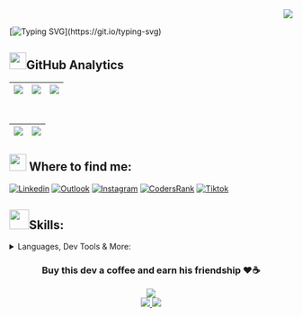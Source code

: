 <!-- [![Tallys Dev](https://user-images.githubusercontent.com/91434644/184407543-c19531af-caf6-4bf4-a0ce-082975b9cfe6.gif)](https://www.canva.com/design/DAFI-AiIj00/BIDsNZV5YCQy-2bP6AAHjA/view?utm_content=DAFI-AiIj00&utm_campaign=designshare&utm_medium=link2&utm_source=sharebutton) -->
<a href="https://visitcount.itsvg.in">
  <img align="right" src="https://visitcount.itsvg.in/api?id=Tallys-Aureliano&label=Profile%20Views&color=2&icon=2&pretty=true" />
</a>

<br>

[![Typing SVG](https://readme-typing-svg.herokuapp.com/?color=F1C40F&size=35&right=true&vCenter=true&width=1000&lines=Hello,+welcome+to+my+profile!;I+am+Tallys+Aureliano.;I+was+born+in+2003+and+i+live+in+São+Fernando/RN.;I+am+currently+studying+BSI+at+UFRN.;And+I'm+venturing+into+the+Back-End.;Keep+Swimming.)](https://git.io/typing-svg)

<h2><img src="https://media.giphy.com/media/jK1gJ1K9MBpB4ebCsj/giphy.gif" width="30px" heigth="30px">GitHub Analytics </h2>

<!-- ![](http://github-profile-summary-cards.vercel.app/api/cards/productive-time?username=Tallys-Aureliano&theme=gruvbox&utcOffset=8)
-->

|![](https://github-readme-streak-stats.herokuapp.com/?user=Tallys-Aureliano&theme=gruvbox&hide_border=false)|![](http://github-profile-summary-cards.vercel.app/api/cards/repos-per-language?username=Tallys-Aureliano&theme=gruvbox)|![](http://github-profile-summary-cards.vercel.app/api/cards/most-commit-language?username=Tallys-Aureliano&theme=gruvbox)|
|---|---|---|

<br>

|![](https://github-readme-stats.vercel.app/api?username=Tallys-Aureliano&theme=gruvbox&show_icons=true&hide_border=true&count_private=true)|![](http://github-profile-summary-cards.vercel.app/api/cards/profile-details?username=Tallys-Aureliano&theme=gruvbox)|
|---|---|
	
</div>

<h2><img src="https://media.giphy.com/media/mpM654sL8gJumwGmAn/giphy.gif" width="30px" height="30px"> Where to find me:</h2>

[![Linkedin](https://img.shields.io/badge/LinkedIn-FFFFFF?style=for-the-badge&logo=linkedin&logoColor=black)](https://www.linkedin.com/in/tallys-aureliano-91539821b/)
[![Outlook](https://img.shields.io/badge/Microsoft_Outlook-0078D4?style=for-the-badge&logo=microsoft-outlook&logoColor=white)](mailto:tallysaureliano@outlook.com)
[![Instagram](https://img.shields.io/badge/Instagram-E4405F?style=for-the-badge&logo=instagram&logoColor=white)](https://instagram.com/tallys_aureliano?utm_medium=copy_link)
[![CodersRank](https://img.shields.io/static/v1?style=for-the-badge&message=CodersRank&color=000000&logo=CodersRank&logoColor=28B463&label=)](https://profile.codersrank.io/user/tallys-aureliano)
[![Tiktok](https://img.shields.io/badge/TikTok-FDFEFE?style=for-the-badge&logo=tiktok&logoColor=black)](https://www.tiktok.com/@tallysau?is_from_webapp=1&sender_device=pc)

<h2><img src="https://media.giphy.com/media/tZIxqCNZhC9YKasYf7/giphy.gif" width="35px" height="35px">Skills:</h2>
<details>
<summary>Languages, Dev Tools & More:</summary>
<br>
<ul><li>
<details>
<summary>Languages</summary>
<br>
<img src="https://img.shields.io/static/v1?style=for-the-badge&message=C&color=222222&logo=C&logoColor=A8B9CC&label=">
<img src="https://img.shields.io/static/v1?style=for-the-badge&message=C%2B%2B&color=00599C&logo=C%2B%2B&logoColor=FFFFFF&label=">
<img src="https://img.shields.io/badge/java-%23ED0000.svg?style=for-the-badge&logo=java&logoColor=white">
<img src="https://img.shields.io/static/v1?style=for-the-badge&message=PHP&color=CF0677&logo=PHP&logoColor=FFFFFF&label=">
<img src="https://img.shields.io/badge/python-110B90?style=for-the-badge&logo=python&logoColor=BCBF00">
<br>
</details></li>
<li> 
<details>
<summary>Frontend Development</summary>
<br>
<img src="https://img.shields.io/static/v1?style=for-the-badge&message=HTML5&color=E34F26&logo=HTML5&logoColor=FFFFFF&label=">
<img src="https://img.shields.io/static/v1?style=for-the-badge&message=CSS3&color=1572B6&logo=CSS3&logoColor=FFFFFF&label=">
<img src="https://img.shields.io/static/v1?style=for-the-badge&message=JavaScript&color=222222&logo=JavaScript&logoColor=F7DF1E&label=">
<img src="https://img.shields.io/badge/react-%2320232a.svg?style=for-the-badge&logo=react&logoColor=%2361DAFB">
<img src="https://img.shields.io/badge/vuejs-%2335495e.svg?style=for-the-badge&logo=vuedotjs&logoColor=%234FC08D">

</details></li>
<li>  
<details>
<summary>Backend Development</summary>
<br>
<img src="https://img.shields.io/badge/laravel-%23E60FF8.svg?style=for-the-badge&logo=laravel&logoColor=white">
<img src="https://img.shields.io/badge/node.js-04B405?style=for-the-badge&logo=node.js&logoColor=white">
<img src="https://img.shields.io/badge/nestjs-%23E0234E.svg?style=for-the-badge&logo=nestjs&logoColor=white">
<img src="https://img.shields.io/badge/typescript-%23007ACC.svg?style=for-the-badge&logo=typescript&logoColor=white">
</details></li>
<!-- <li>  
<details> -->
<!--
<summary>Mobile Development</summary>
<img src="https://media.giphy.com/media/tZIxqCNZhC9YKasYf7/giphy.gif" width="35px" height="35px">
<img src="https://img.shields.io/badge/MySQL-00000F?style=for-the-badge&logo=mysql&logoColor=white">
</details></li>
-->
<li>
<details>
<summary>Database</summary>
<br>
<img src="https://img.shields.io/badge/MySQL-00000F?style=for-the-badge&logo=mysql&logoColor=white">
<img src="https://img.shields.io/static/v1?style=for-the-badge&message=PostgreSQL&color=4169E1&logo=PostgreSQL&logoColor=FFFFFF&label=">
<img src="https://img.shields.io/badge/Prisma-3982CE?style=for-the-badge&logo=Prisma&logoColor=white">
</details></li>
<li>
<details>
<summary>OTHER</summary>
<br>
<img src="https://img.shields.io/static/v1?style=for-the-badge&message=Arduino&color=00979D&logo=Arduino&logoColor=FFFFFF&label=">
<img src="https://img.shields.io/static/v1?style=for-the-badge&message=Git&color=D4AC0D&logo=Git&logoColor=FFFFFF&label=">
<img src="https://img.shields.io/badge/Linux-FCC624?style=for-the-badge&logo=linux&logoColor=black">
<img src="https://img.shields.io/badge/Manjaro-35BF5C?style=for-the-badge&logo=Manjaro&logoColor=white">
<img src="https://img.shields.io/badge/Visual%20Studio-5C2D91.svg?style=for-the-badge&logo=visual-studio&logoColor=white">
<img src="https://img.shields.io/badge/docker-%230db7ed.svg?style=for-the-badge&logo=docker&logoColor=white">
</details></li></ul>
</details>

<!-- ![Snake animation](https://github.com/Tallys-Aureliano/Tallys-Aureliano/blob/output/github-contribution-grid-snake.svg)
 -->
 
<h3 align="center">Buy this dev a coffee and earn his friendship ❤☕</h3>
<div align="center">
	<a href="https://user-images.githubusercontent.com/91434644/221060926-d1e27fa5-1253-41de-a6e6-4367616e094f.png">
		<img src="https://img.shields.io/badge/pix-tallysdev%40gmail.com-yellow?style=for-the-badge"/>
	</a>
	<br>
	<a href="https://www.paypal.com/donate/?business=SVWY2BZGUSTYS&no_recurring=0&item_name=Buy+this+dev+a+coffee+and+earn+his+friendship&currency_code=USD">
 		<img src="https://img.shields.io/badge/PayPal-F1C40F?style=for-the-badge&logo=paypal&logoColor=black"/> 
	</a>
	<a href="https://user-images.githubusercontent.com/91434644/221048924-5106131c-56ef-4e8d-bfc3-69b5b4aca5ef.png"> 
 		<img src="https://img.shields.io/badge/QR%20Code-PayPal%20Qr%20Code-yellow?style=for-the-badge"/>
	</a>
</div>
